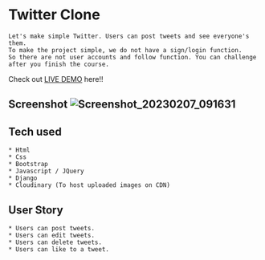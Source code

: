 # Twitter Clone
```
Let's make simple Twitter. Users can post tweets and see everyone's them.
To make the project simple, we do not have a sign/login function.
So there are not user accounts and follow function. You can challenge after you finish the course.
```
Check out [LIVE DEMO](https://Twitter-clone.boldbuka.repl.co/) here!!
## Screenshot  ![Screenshot_20230207_091631](https://user-images.githubusercontent.com/115677040/217420056-23313bcd-a731-4ac9-a4b0-fa87bc19edc4.png)


## Tech used

```
* Html
* Css
* Bootstrap
* Javascript / JQuery
* Django
* Cloudinary (To host uploaded images on CDN)
```
## User Story
```
* Users can post tweets.
* Users can edit tweets.
* Users can delete tweets.
* Users can like to a tweet.
```







